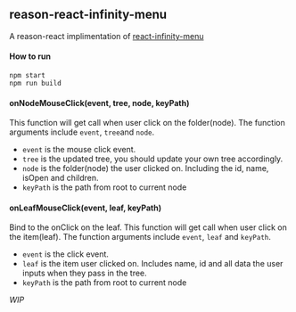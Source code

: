 ## reason-react-infinity-menu

A reason-react implimentation of [react-infinity-menu](https://github.com/socialtables/react-infinity-menu)

#### How to run

```
npm start
npm run build
```

#### onNodeMouseClick(event, tree, node, keyPath)
This function will get call when user click on the folder(node).
The function arguments include ```event```, ```tree```and ```node```.
* ```event``` is the mouse click event.
* ```tree``` is the updated tree, you should update your own tree accordingly.
* ```node``` is the folder(node) the user clicked on. Including the id, name, isOpen and children.
* ```keyPath``` is the path from root to current node

#### onLeafMouseClick(event, leaf, keyPath)
Bind to the onClick on the leaf.
This function will get call when user click on the item(leaf).
The function arguments include ```event```, ```leaf``` and ```keyPath```.
* ```event``` is the click event.
* ```leaf``` is the item user clicked on. Includes name, id and all data the user inputs when they pass in the tree.
* ```keyPath``` is the path from root to current node


*WIP*
